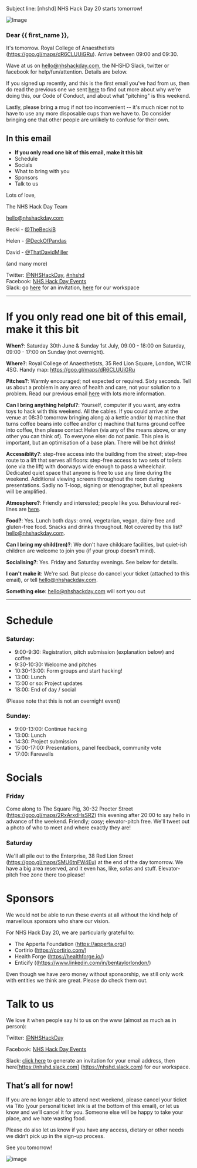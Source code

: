 
Subject line: [nhshd] NHS Hack Day 20 starts tomorrow!




![Image](http://nhshackday.com/assets/images/nhshd/logo-long-website-grey-transp.png)

### Dear {{ first_name }},

It's tomorrow. Royal College of Anaesthetists (https://goo.gl/maps/dR6CLUUiGRu). Arrive between 09:00 and 09:30.

Wave at us on hello@nhshackday.com, the NHSHD Slack, twitter or facebook for help/fun/attention. Details are below.

If you signed up recently, and this is the first email you've had from us, then do read the previous one we sent [here](https://github.com/DeckOfPandas/sandbox/blob/master/nhshd20-email-2-draft.md) to find out more about why we're doing this, our Code of Conduct, and about what "pitching" is this weekend.

Lastly, please bring a mug if not too inconvenient -- it's much nicer not to have to use any more disposable cups than we have to. Do consider bringing one that other people are unlikely to confuse for their own.

## In this email
* **If you only read one bit of this email, make it this bit**
* Schedule
* Socials
* What to bring with you
* Sponsors
* Talk to us

Lots of love, 

The NHS Hack Day Team

hello@nhshackday.com

Becki - [@TheBeckiB](https://twitter.com/thebeckib)

Helen - [@DeckOfPandas](https://twitter.com/deckofpandas)

David - [@ThatDavidMiller](https://twitter.com/thatdavidmiller)

(and many more)

Twitter: [@NHSHackDay](https://twitter.com/nhshackday), [#nhshd](https://twitter.com/hashtag/nhshd)  
Facebook: [NHS Hack Day Events](https://facebook.com/nhshackdayevents)    
Slack: go [here](https://nhshackday.herokuapp.com/) for an invitation, [here](https://nhshd.slack.com) for our workspace

------

# If you only read one bit of this email, make it this bit

**When?**: Saturday 30th June & Sunday 1st July, 09:00 - 18:00 on Saturday, 09:00 - 17:00 on Sunday (not overnight).

**Where?**: Royal College of Anaesthetists, 35 Red Lion Square, London, WC1R 4SG. Handy map: https://goo.gl/maps/dR6CLUUiGRu

**Pitches?**: Warmly encouraged; not expected or required. Sixty seconds. Tell us about a problem in any area of health and care, not your solution to a problem. Read our previous email [here](https://github.com/DeckOfPandas/sandbox/blob/master/nhshd20-email-2-draft.md) with lots more information.

**Can I bring anything helpful?**: Yourself, computer if you want, any extra toys to hack with this weekend. All the cables. If you could arrive at the venue at 08:30 tomorrow bringing along a) a kettle and/or b) machine that turns coffee beans into coffee and/or c) machine that turns ground coffee into coffee, then please contact Helen (via any of the means above, or any other you can think of). To everyone else: do not panic. This plea is important, but an optimisation of a base plan. There will be hot drinks!

**Accessiblity?**: step-free access into the building from the street; step-free route to a lift that serves all floors: step-free access to two sets of toilets (one via the lift) with doorways wide enough to pass a wheelchair. Dedicated quiet space that anyone is free to use any time during the weekend. Additional viewing screens throughout the room during presentations. Sadly no T-loop, signing or stenographer, but all speakers will be amplified.

**Atmosphere?**: Friendly and interested; people like you. Behavioural red-lines are [here](http://nhshackday.com/).

**Food?**: Yes. Lunch both days: omni, vegetarian, vegan, dairy-free and gluten-free food. Snacks and drinks throughout. Not covered by this list? hello@nhshackday.com.

**Can I bring my child(ren)?**: We don't have childcare facilities, but quiet-ish children are welcome to join you (if your group doesn't mind).

**Socialising?**: Yes. Friday and Saturday evenings. See below for details.

**I can't make it**: We're sad. But please do cancel your ticket (attached to this email), or tell hello@nhshackday.com.

**Something else**: hello@nhshackday.com will sort you out

------

# Schedule

### Saturday:

- 9:00-9:30: Registration, pitch submission (explanation below) and coffee
- 9:30-10:30: Welcome and pitches
- 10:30-13:00: Form groups and start hacking!
- 13:00: Lunch
- 15:00 or so: Project updates
- 18:00: End of day / social

(Please note that this is not an overnight event)

### Sunday:

- 9:00-13:00: Continue hacking
- 13:00: Lunch
- 14:30: Project submission
- 15:00-17:00: Presentations, panel feedback, community vote
- 17:00: Farewells


# Socials

### Friday

Come along to The Square Pig, 30-32 Procter Street (https://goo.gl/maps/2RxArxdHsSR2) this evening after 20:00 to say hello in advance of the weekend. Friendly; cosy; elevator-pitch free. We'll tweet out a photo of who to meet and where exactly they are!

### Saturday

We'll all pile out to the Enterprise, 38 Red Lion Street (https://goo.gl/maps/SMU6tnFW4Eu) at the end of the day tomorrow. We have a big area reserved, and it even has, like, sofas and stuff. Elevator-pitch free zone there too please!


# Sponsors

We would not be able to run these events at all without the kind help of marvellous sponsors who share our vision.

For NHS Hack Day 20, we are particularly grateful to:  
* The Apperta Foundation (https://apperta.org/)
* Cortirio (https://cortirio.com/)
* Health Forge (https://healthforge.io/)
* Enticify ((https://www.linkedin.com/in/bentaylorlondon/)

Even though we have zero money without sponsorship, we still only work with entities we think are great. Please do check them out.



# Talk to us

We love it when people say hi to us on the www (almost as much as in person):

Twitter: [@NHSHackDay](http://twitter.com/nhshackday)

Facebook: [NHS Hack Day Events](http://facebook.com/nhshackdayevents)

Slack: [click here](https://nhshackday.herokuapp.com/) to generate an invitation for your email address, then here[https://nhshd.slack.com] (https://nhshd.slack.com) for our workspace.



## That’s all for now!

If you are no longer able to attend next weekend, please cancel your ticket via Tito (your personal ticket link is at the bottom of this email), or let us know and we’ll cancel it for you. Someone else will be happy to take your place, and we hate wasting food.

Please do also let us know if you have any access, dietary or other needs we didn’t pick up in the sign-up process.

See you tomorrow!


![image](http://nhshackday.com/assets/images/nhshd/with-love.png)
